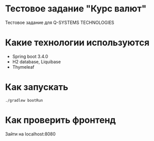 # Тестовое задание "Курс валют"
Тестовое задание для Q-SYSTEMS TECHNOLOGIES
# Какие технологии используются
- Spring boot 3.4.0
- H2 database, Liquibase
- Thymeleaf
# Как запускать
```./gradlew bootRun```
# Как проверить фронтенд
Зайти на localhost:8080
